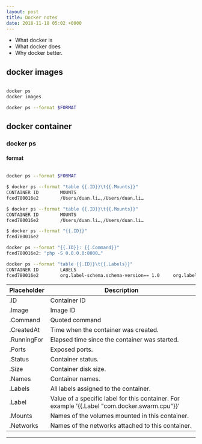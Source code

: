 ```yaml
---
layout: post
title: Docker notes
date: 2018-11-18 05:02 +0000
---
```


- What docker is
- What docker does
- Why docker better.


## docker images

```bash

docker ps
docker images

docker ps --format $FORMAT

```

## docker container

### docker ps
#### format

```bash

docker ps --format $FORMAT
```



```bash
$ docker ps --format "table {{.ID}}\t{{.Mounts}}"
CONTAINER ID        MOUNTS
fced780016e2        /Users/duan.li…,/Users/duan.li…

$ docker ps --format "table {{.ID}}\t{{.Mounts}}"
CONTAINER ID        MOUNTS
fced780016e2        /Users/duan.li…,/Users/duan.li…

$ docker ps --format "{{.ID}}"
fced780016e2

docker ps --format "{{.ID}}: {{.Command}}"
fced780016e2: "php -S 0.0.0.0:8000…"

docker ps --format "table {{.ID}}\t{{.Labels}}"
CONTAINER ID        LABELS
fced780016e2        org.label-schema.schema-version== 1.0     org.label-schema.name=CentOS Base Image     org.label-schema.vendor=CentOS     org.label-schema.license=GPLv2     org.label-schema.build-date=20180531

```

Placeholder | Description
----- | -----
.ID | Container ID
.Image | Image ID
.Command | Quoted command
.CreatedAt | Time when the container was created.
.RunningFor | Elapsed time since the container was started.
.Ports | Exposed ports.
.Status | Container status.
.Size | Container disk size.
.Names | Container names.
.Labels | All labels assigned to the container.
.Label | Value of a specific label for this container. For example '{{.Label "com.docker.swarm.cpu"}}'
.Mounts | Names of the volumes mounted in this container.
.Networks | Names of the networks attached to this container.

---